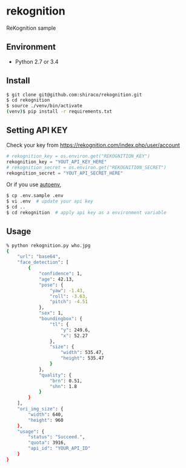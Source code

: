 # rekognition

ReKognition sample

## Environment
* Python 2.7 or 3.4

## Install

```bash
$ git clone git@github.com:shiraco/rekognition.git
$ cd rekognition
$ source ./venv/bin/activate
(venv)$ pip install -r requirements.txt
```

## Setting API KEY

 Check your key from https://rekognition.com/index.php/user/account

```python:rekognition.py
# rekognition_key = os.environ.get("REKOGNITION_KEY")
rekognition_key = "YOUT_API_KEY_HERE"
# rekognition_secret = os.environ.get("REKOGNITION_SECRET")
rekognition_secret = "YOUT_API_SECRET_HERE"
```

Or if you use [autoenv](https://github.com/kennethreitz/autoenv),

```bash
$ cp .env.sample .env
$ vi .env  # update your api key
$ cd ..
$ cd rekognition  # apply api key as a environment variable
```

## Usage

```bash
% python rekognition.py who.jpg
{
    "url": "base64",
    "face_detection": [
        {
            "confidence": 1,
            "age": 42.13,
            "pose": {
                "yaw": -1.43,
                "roll": -3.63,
                "pitch": -4.51
            },
            "sex": 1,
            "boundingbox": {
                "tl": {
                    "y": 249.6,
                    "x": 52.27
                },
                "size": {
                    "width": 535.47,
                    "height": 535.47
                }
            },
            "quality": {
                "brn": 0.51,
                "shn": 1.8
            }
        }
    ],
    "ori_img_size": {
        "width": 640,
        "height": 960
    },
    "usage": {
        "status": "Succeed.",
        "quota": 3916,
        "api_id": "YOUR_API_ID"
    }
}
```

